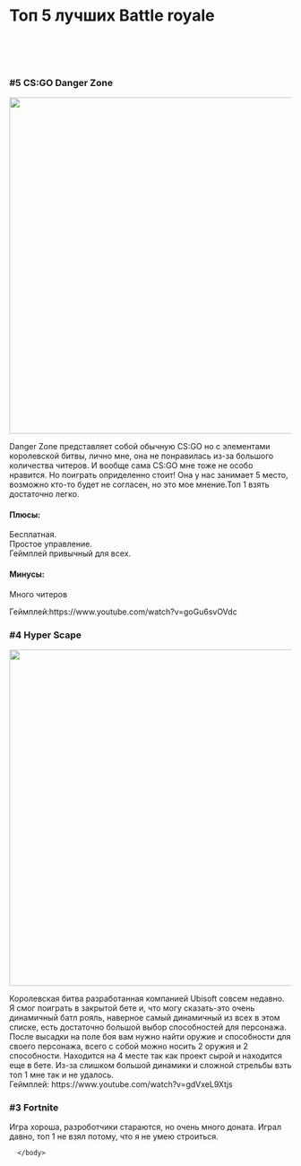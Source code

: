 <html>
  <head>
    <H1>Топ 5 лучших Battle royale</H1>
    </head>
    <body> 
      <br><br><br>
      <H3>
        #5  CS:GO Danger Zone
        </H3>
      <img src= "https://img.redbull.com/images/c_crop,x_0,y_0,h_800,w_1200/c_fill,w_1500,h_1000/q_auto,f_auto/redbullcom/2018/12/12/c968cfaa-fb3b-409c-8874-27bf25620323/cs-danger-zone" height="600px" weight="800px">
     <p>
       Danger Zone представляет собой обычную CS:GO но с элементами королевской битвы, лично мне, она не понравилась из-за большого количества читеров. И вообще сама CS:GO мне тоже не особо нравится. Но поиграть оприделенно стоит! Она у нас занимает 5 место, возможно кто-то будет не согласен, но это мое мнение.Топ 1 взять достаточно легко.<br>
       <h4>
         Плюсы:
         </h4>
      <p>
         Бесплатная.<br>
         Простое управление.<br>
         Геймплей привычный для всех.<br>
      </p>
      <h4>
        Минусы:
        </h4>
      <p>
        Много читеров
        </p>
      <p>
       Геймплей:https://www.youtube.com/watch?v=goGu6svOVdc
       </p> 
      </p>
      <H3>
        #4  Hyper Scape
        </h3>
      <img src= "https://xdlate.com/wp-content/uploads/2020/07/when-is-the-hyper-scape-closed-beta-coming-out-how-to-get-access.jpg" height="600px" weight="800px">
      <p>
        Королевская битва разработанная компанией Ubisoft совсем недавно. Я смог поиграть в закрытой бете и, что могу сказать-это очень динамичный батл рояль, наверное самый динамичный из всех в этом списке, есть достаточно большой выбор способностей для персонажа. После высадки на поле боя вам нужно найти оружие и способности для своего персонажа, всего с собой можно носить 2 оружия и 2 способности. Находится на 4 месте так как проект сырой и находится еще в бете. Из-за слишком большой динамики и сложной стрельбы взть топ 1 мне так и не удалось.<br>
        Геймплей: https://www.youtube.com/watch?v=gdVxeL9Xtjs
        </p>
      <h3>
        #3 Fortnite
        </h3>
      <p>
        Игра хороша, разроботчики стараются, но очень много доната. Играл давно, топ 1 не взял потому, что я не умею строиться.
        </p>
      
      
      
      
      
      </body>
    
  </html>
